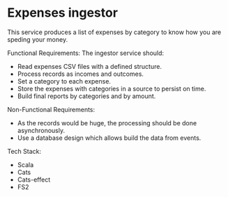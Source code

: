 # Expenses ingestor
This service produces a list of expenses by category to know how you are speding your money.

Functional Requirements:
The ingestor service should:
- Read expenses CSV files with a defined structure.
- Process records as incomes and outcomes.
- Set a category to each expense.
- Store the expenses with categories in a source to persist on time.
- Build final reports by categories and by amount.

Non-Functional Requirements:
- As the records would be huge, the processing should be done asynchronously.
- Use a database design which allows build the data from events.


Tech Stack:
- Scala
- Cats
- Cats-effect
- FS2
